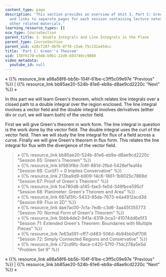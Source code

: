 ```yaml
---
content_type: page
description: 'This section provides an overview of Unit 3, Part C: Green''s Theorem,
  and links to separate pages for each session containing lecture notes, videos, and
  other related materials.'
learning_resource_types: []
ocw_type: CourseSection
parent_title: 3. Double Integrals and Line Integrals in the Plane
parent_type: CourseSection
parent_uid: e20c7287-dbfb-8ff8-c5a6-75c132a454cc
title: 'Part C: Green''s Theorem'
uid: 138f6170-e946-b9b1-22d9-693749cc9860
video_metadata:
  youtube_id: null
---
```


« {{% resource_link a98a58f6-bb5b-104f-61be-c3ff5c09e97e "Previous" %}} | {{% resource_link bb85ae20-524b-81e6-eb9a-d8ae9cd2220c "Next" %}} »

In this part we will learn Green's theorem, which relates line integrals over a closed path to a double integral over the region enclosed. The line integral involves a vector field and the double integral involves derivatives (either div or curl, we will learn both) of the vector field.

First we will give Green's theorem in work form. The line integral in question is the work done by the vector field. The double integral uses the curl of the vector field. Then we will study the line integral for flux of a field across a curve. Finally we will give Green's theorem in flux form. This relates the line integral for flux with the divergence of the vector field.

> » {{% resource_link bb85ae20-524b-81e6-eb9a-d8ae9cd2220c "Session 65: Green's Theorem" %}}  
> » {{% resource_link bf983f8d-7c6f-881d-2fbd-5426ef1eaf4e "Session 66: Curl(F) = 0 Implies Conservative" %}}  
> » {{% resource_link 213ba9d9-b909-14c6-1861-1b9025c7869d "Session 67: Proof of Green's Theorem" %}}  
> » {{% resource_link fce780d8-a145-fae3-fe0d-349fbce595cf "Session 68: Planimeter: Green's Theorem and Area" %}}  
> » {{% resource_link 667a15fc-5433-85da-7673-e4a4912acd3d "Session 69: Flux in 2D" %}}  
> » {{% resource_link dae7ac00-7cfa-7edb-c3d6-3aa45f355773 "Session 70: Normal Form of Green's Theorem" %}}  
> » {{% resource_link 5bbb4de2-941a-4319-bca3-41074dd6e5f3 "Session 71: Extended Green's Theorem: Boundaries with Multiple Pieces" %}}  
> » {{% resource_link 7e63a591-cff7-d483-506d-4b94bb0df706 "Session 72: Simply Connected Regions and Conservative" %}}  
> » {{% resource_link c72cd9fc-8ace-c420-57f0-71dc278a5e5d "Problem Set 9" %}}

« {{% resource_link a98a58f6-bb5b-104f-61be-c3ff5c09e97e "Previous" %}} | {{% resource_link bb85ae20-524b-81e6-eb9a-d8ae9cd2220c "Next" %}} »